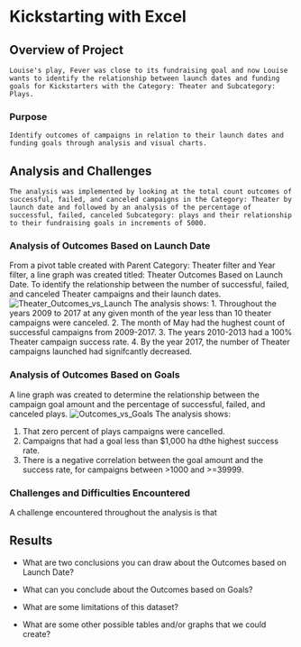 # Kickstarting with Excel

## Overview of Project  
    Louise's play, Fever was close to its fundraising goal and now Louise wants to identify the relationship between launch dates and funding goals for Kickstarters with the Category: Theater and Subcategory: Plays.

### Purpose 
    Identify outcomes of campaigns in relation to their launch dates and funding goals through analysis and visual charts.

## Analysis and Challenges
    The analysis was implemented by looking at the total count outcomes of successful, failed, and canceled campaigns in the Category: Theater by launch date and followed by an analysis of the percentage of successful, failed, canceled Subcategory: plays and their relationship to their fundraising goals in increments of 5000.

### Analysis of Outcomes Based on Launch Date
   From a pivot table created with Parent Category: Theater filter and Year filter, a line graph was created titled: Theater Outcomes Based on Launch Date. To identify the relationship between the number of successful, failed, and canceled Theater campaigns and their launch dates.  
   ![Theater_Outcomes_vs_Launch](/Users/italiathe2nd/Desktop/UCB/GitHub/Crowdfunding_Analysis/Resources/Theater_Outcomes_vs_Launch.png)
   The analysis shows: 
    1. Throughout the years 2009 to 2017 at any given month of the year less than 10 theater campaigns were canceled. 
    2. The month of May had the hughest count of successful campaigns from 2009-2017.
    3. The years 2010-2013 had a 100% Theater campaign success rate. 
    4. By the year 2017, the number of Theater campaigns launched had signifcantly decreased. 

### Analysis of Outcomes Based on Goals
  A line graph was created to determine the relationship between the campaign goal amount and the percentage of successful, failed, and canceled plays. 
  ![Outcomes_vs_Goals](/Users/italiathe2nd/Desktop/UCB/GitHub/Crowdfunding_Analysis/Resources/Outcomes_vs_Goals.png)
  The analysis shows:
  1. That zero percent of plays campaigns were cancelled.
  2. Campaigns that had a goal less than $1,000 ha dthe highest success rate.
  3. There is a negative correlation between the goal amount and the success rate, for campaigns between >1000 and >=39999.
 
### Challenges and Difficulties Encountered
  A challenge encountered throughout the analysis is that 

## Results

- What are two conclusions you can draw about the Outcomes based on Launch Date?

- What can you conclude about the Outcomes based on Goals?

- What are some limitations of this dataset?

- What are some other possible tables and/or graphs that we could create?
